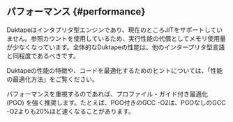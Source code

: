 
## パフォーマンス {#performance}

Duktapeはインタプリタ型エンジンであり、現在のところJITをサポートしていません。参照カウントを使用しているため、実行性能の代償としてメモリ使用量が少なくなっています。全体的なDuktapeの性能は、他のインタープリタ型言語と同程度であるべきです。

Duktapeの性能の特徴や、コードを最適化するためのヒントについては、「性能の最適化方法」をご覧ください。

パフォーマンスを重視するのであれば、プロファイル・ガイド付き最適化 (PGO) を強く推奨します。たとえば、PGO付きのGCC -O2は、PGOなしのGCC -O2よりも20%ほど速くなることがあります。

